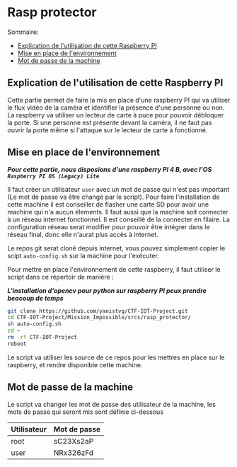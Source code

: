 # Rasp protector

Sommaire:

- [Explication de l'utilisation de cette Raspberry PI](#explication-de-lutilisation-de-cette-raspberry-pi)
- [Mise en place de l'environnement](#mise-en-place-de-lenvironnement)
- [Mot de passe de la machine](#mot-de-passe-de-la-machine)

## Explication de l'utilisation de cette Raspberry PI

Cette partie permet de faire la mis en place d'une raspberry PI qui va utiliser le flux vidéo de la caméra et identifier la présence d'une personne ou non. La raspberry va utiliser un lecteur de carte à puce pour pouvoir débloquer la porte. Si une personne est présente devant la caméra, il ne faut pas ouvrir la porte même si l'attaque sur le lecteur de carte à fonctionné.

## Mise en place de l'environnement

***Pour cette partie, nous disposions d'une raspberry PI 4 B, avec l'OS `Raspberry PI OS (Legacy) Lite`***

Il faut créer un utilisateur `user` avec un mot de passe qui n'est pas important (Le mot de passe va être changé par le script). Pour faire l'installation de cette machine il est conseiller de flasher une carte SD pour avoir une machine qui n'a aucun élements. Il faut aussi que la machine soit connecter à un réseau internet fonctionnel. Il est conseillé de la connecter en filaire. La configuration réseau serat modifier pour pouvoir être intégrer dans le réseau final, donc elle n'aurat plus accès à internet.

Le repos git serat cloné depuis internet, vous pouvez simplement copier le scipt `auto-config.sh` sur la machine pour l'exécuter.

Pour mettre en place l'environnement de cette raspberry, il faut utiliser le script dans ce répertoir de manière :

***L'installation d'opencv pour python sur raspberry PI peux prendre beacoup de temps***

```sh
git clone https://github.com/yanistvg/CTF-IOT-Project.git
cd CTF-IOT-Project/Mission_Impossible/srcs/rasp_protector/
sh auto-config.sh
cd ~
rm -rf CTF-IOT-Project
reboot
```

Le script va utiliser les source de ce repos pour les mettres en place sur le raspberry, et rendre disponible cette machine.

## Mot de passe de la machine

Le script va changer les mot de passe des utilisateur de la machine, les mots de passe qui seront mis sont définie ci-dessous

| Utilisateur | Mot de passe |
|-------------|--------------|
| root        | sC23Xs2aP    |
| user        | NRx326zFd    |
